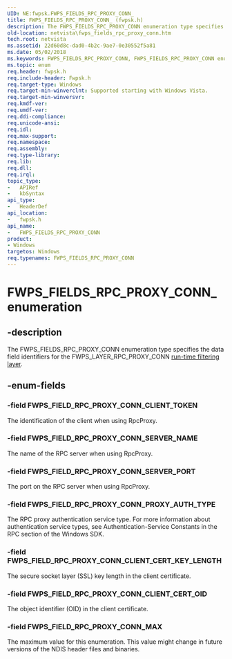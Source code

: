 ```yaml
---
UID: NE:fwpsk.FWPS_FIELDS_RPC_PROXY_CONN_
title: FWPS_FIELDS_RPC_PROXY_CONN_ (fwpsk.h)
description: The FWPS_FIELDS_RPC_PROXY_CONN enumeration type specifies the data field identifiers for the FWPS_LAYER_RPC_PROXY_CONN run-time filtering layer.
old-location: netvista\fwps_fields_rpc_proxy_conn.htm
tech.root: netvista
ms.assetid: 22d60d8c-dad0-4b2c-9ae7-0e30552f5a81
ms.date: 05/02/2018
ms.keywords: FWPS_FIELDS_RPC_PROXY_CONN, FWPS_FIELDS_RPC_PROXY_CONN enumeration [Network Drivers Starting with Windows Vista], FWPS_FIELDS_RPC_PROXY_CONN_, FWPS_FIELD_RPC_PROXY_CONN_CLIENT_CERT_KEY_LENGTH, FWPS_FIELD_RPC_PROXY_CONN_CLIENT_CERT_OID, FWPS_FIELD_RPC_PROXY_CONN_CLIENT_TOKEN, FWPS_FIELD_RPC_PROXY_CONN_MAX, FWPS_FIELD_RPC_PROXY_CONN_PROXY_AUTH_TYPE, FWPS_FIELD_RPC_PROXY_CONN_SERVER_NAME, FWPS_FIELD_RPC_PROXY_CONN_SERVER_PORT, fwpsk/FWPS_FIELDS_RPC_PROXY_CONN, fwpsk/FWPS_FIELD_RPC_PROXY_CONN_CLIENT_CERT_KEY_LENGTH, fwpsk/FWPS_FIELD_RPC_PROXY_CONN_CLIENT_CERT_OID, fwpsk/FWPS_FIELD_RPC_PROXY_CONN_CLIENT_TOKEN, fwpsk/FWPS_FIELD_RPC_PROXY_CONN_MAX, fwpsk/FWPS_FIELD_RPC_PROXY_CONN_PROXY_AUTH_TYPE, fwpsk/FWPS_FIELD_RPC_PROXY_CONN_SERVER_NAME, fwpsk/FWPS_FIELD_RPC_PROXY_CONN_SERVER_PORT, netvista.fwps_fields_rpc_proxy_conn, wfp_ref_5_const_3_data_fields_3fa5702b-041e-45d8-a9d1-0271f06a3a2e.xml
ms.topic: enum
req.header: fwpsk.h
req.include-header: Fwpsk.h
req.target-type: Windows
req.target-min-winverclnt: Supported starting with Windows Vista.
req.target-min-winversvr: 
req.kmdf-ver: 
req.umdf-ver: 
req.ddi-compliance: 
req.unicode-ansi: 
req.idl: 
req.max-support: 
req.namespace: 
req.assembly: 
req.type-library: 
req.lib: 
req.dll: 
req.irql: 
topic_type:
-	APIRef
-	kbSyntax
api_type:
-	HeaderDef
api_location:
-	fwpsk.h
api_name:
-	FWPS_FIELDS_RPC_PROXY_CONN
product:
- Windows
targetos: Windows
req.typenames: FWPS_FIELDS_RPC_PROXY_CONN
---
```


# FWPS_FIELDS_RPC_PROXY_CONN_ enumeration


## -description


The FWPS_FIELDS_RPC_PROXY_CONN enumeration type specifies the data field identifiers for the
  FWPS_LAYER_RPC_PROXY_CONN 
  <a href="https://msdn.microsoft.com/library/windows/desktop/aa366492">run-time filtering layer</a>.


## -enum-fields




### -field FWPS_FIELD_RPC_PROXY_CONN_CLIENT_TOKEN

The identification of the client when using RpcProxy.


### -field FWPS_FIELD_RPC_PROXY_CONN_SERVER_NAME

The name of the RPC server when using RpcProxy.


### -field FWPS_FIELD_RPC_PROXY_CONN_SERVER_PORT

The port on the RPC server when using RpcProxy.


### -field FWPS_FIELD_RPC_PROXY_CONN_PROXY_AUTH_TYPE

The RPC proxy authentication service type. For more information about authentication service
     types, see Authentication-Service Constants in the RPC section of the Windows SDK.


### -field FWPS_FIELD_RPC_PROXY_CONN_CLIENT_CERT_KEY_LENGTH

The secure socket layer (SSL) key length in the client certificate.


### -field FWPS_FIELD_RPC_PROXY_CONN_CLIENT_CERT_OID

The object identifier (OID) in the client certificate.


### -field FWPS_FIELD_RPC_PROXY_CONN_MAX

The maximum value for this enumeration. This value might change in future versions of the NDIS
     header files and binaries.

